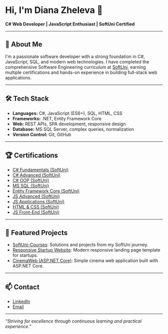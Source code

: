 # Hi, I'm Diana Zheleva 👋

**C# Web Developer | JavaScript Enthusiast | SoftUni Certified**

---

## 🚀 About Me
I'm a passionate software developer with a strong foundation in C#, JavaScript, SQL, and modern web technologies. I have completed the comprehensive Software Engineering curriculum at [SoftUni](https://softuni.bg/curriculum), earning multiple certifications and hands-on experience in building full-stack web applications.

---

## 🛠️ Tech Stack

- **Languages:** C#, JavaScript (ES6+), SQL, HTML, CSS
- **Frameworks:** .NET, Entity Framework Core
- **Web:** REST APIs, SPA development, responsive design
- **Database:** MS SQL Server, complex queries, normalization
- **Version Control:** Git, GitHub

---

## 🏆 Certifications

- [C# Fundamentals (SoftUni)](https://softuni.bg/certificates/details/79973/93277d01)
- [C# Advanced (SoftUni)](https://softuni.bg/certificates/details/83336/3cf5ca61)
- [C# OOP (SoftUni)](https://softuni.bg/certificates/details/87559/fa1650c3)
- [MS SQL (SoftUni)](https://softuni.bg/certificates/details/97782/1ece96c4)
- [Entity Framework Core (SoftUni)](https://softuni.bg/certificates/details/104381/7959534c)
- [JS Advanced (SoftUni)](https://softuni.bg/certificates/details/90454/0da271ab)
- [JS Applications (SoftUni)](https://softuni.bg/certificates/details/112449/3ea64181)
- [HTML & CSS (SoftUni)](https://softuni.bg/certificates/details/228560/91d0c27b)
- [JS Front-End (SoftUni)](https://softuni.bg/certificates/details/233135/85b8f480)

---

## 📂 Featured Projects

- [SoftUni-Courses](https://github.com/dizheleva/SoftUni-Courses): Solutions and projects from my SoftUni journey.
- [Responsive Startup Website](https://github.com/dizheleva/SoftUni-Courses/tree/main/JavaScript/32-34.Workshop/ResponsiveStartupWebsite): Modern responsive landing page template for startups.
- [CinemaWeb (ASP.NET Core)](https://github.com/dizheleva/SoftUni-Courses/tree/main/C%23%20WEB/ASP.NET%20Introduction/ASP.NET%20Core%20Introduction%20-%20Exercises/CinemaWeb-May-2025): Simple cinema web application built with ASP.NET Core.

---

## 📫 Contact

- [LinkedIn](https://www.linkedin.com/in/dilyana-zheleva-175982325/)
- [Email](di.zheleva89@gmail.com)

---

_“Striving for excellence through continuous learning and practical experience.”_
